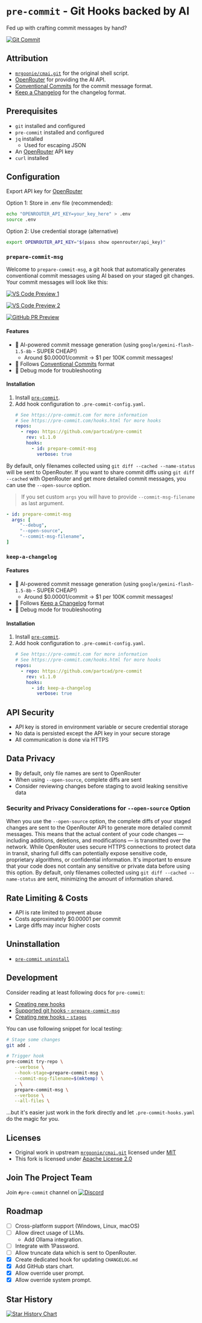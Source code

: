 # `pre-commit` - Git Hooks backed by AI

Fed up with crafting commit messages by hand?

[![Git Commit](https://imgs.xkcd.com/comics/git_commit.png)](https://xkcd.com/1296/)

## Attribution

- [`mrgoonie/cmai.git`](https://github.com/mrgoonie/cmai) for the original shell script.
- [OpenRouter](https://openrouter.ai/) for providing the AI API.
- [Conventional Commits](https://www.conventionalcommits.org/) for the commit message format.
- [Keep a Changelog](https://keepachangelog.com/en/1.1.0/) for the changelog format.

## Prerequisites

- `git` installed and configured
- `pre-commit` installed and configured
- `jq` installed
  - Used for escaping JSON
- An [OpenRouter](https://openrouter.ai/) API key
- `curl` installed

## Configuration

Export API key for [OpenRouter](https://openrouter.ai/)

Option 1: Store in .env file (recommended):

```bash
echo "OPENROUTER_API_KEY=your_key_here" > .env
source .env
```

Option 2: Use credential storage (alternative)

```bash
export OPENROUTER_API_KEY="$(pass show openrouter/api_key)"
```

### `prepare-commit-msg`

Welcome to `prepare-commit-msg`, a git hook that automatically generates conventional commit messages using AI based on
your staged git changes. Your commit messages will look like this:

[![VS Code Preview 1](./images/vs-code-1.png)](./images/vs-code-1.png)

[![VS Code Preview 2](./images/vs-code-2.png)](./images/vs-code-2.png)

[![GitHub PR Preview](./images/gh-pr.png)](./images/gh-pr.png)

#### Features

- 🤖 AI-powered commit message generation (using `google/gemini-flash-1.5-8b` - SUPER CHEAP!)
  - Around $0.00001/commit -> $1 per 100K commit messages!
- 📝 Follows [Conventional Commits](https://www.conventionalcommits.org/) format
- 🐛 Debug mode for troubleshooting

#### Installation

1. Install [`pre-commit`](https://pre-commit.com/#install).
2. Add hook configuration to `.pre-commit-config.yaml`.
   ```yaml
   # See https://pre-commit.com for more information
   # See https://pre-commit.com/hooks.html for more hooks
   repos:
     - repo: https://github.com/partcad/pre-commit
       rev: v1.1.0
       hooks:
         - id: prepare-commit-msg
           verbose: true
   ```

By default, only filenames collected using `git diff --cached --name-status` will be sent to OpenRouter. If you want to
share commit diffs using `git diff --cached` with OpenRouter and get more detailed commit messages, you can use the
`--open-source` option.

> If you set custom `args` you will have to provide `--commit-msg-filename` as last argument.

```yaml
- id: prepare-commit-msg
  args: [
     "--debug",
     "--open-source",
     "--commit-msg-filename",
]
```

### `keep-a-changelog`

#### Features

- 🤖 AI-powered commit message generation (using `google/gemini-flash-1.5-8b` - SUPER CHEAP!)
  - Around $0.00001/commit -> $1 per 100K commit messages!
- 📝 Follows [Keep a Changelog](https://keepachangelog.com/) format
- 🐛 Debug mode for troubleshooting

#### Installation

1. Install [`pre-commit`](https://pre-commit.com/#install).
2. Add hook configuration to `.pre-commit-config.yaml`.
   ```yaml
   # See https://pre-commit.com for more information
   # See https://pre-commit.com/hooks.html for more hooks
   repos:
     - repo: https://github.com/partcad/pre-commit
       rev: v1.1.0
       hooks:
         - id: keep-a-changelog
           verbose: true
   ```

## API Security

- API key is stored in environment variable or secure credential storage
- No data is persisted except the API key in your secure storage
- All communication is done via HTTPS

## Data Privacy

- By default, only file names are sent to OpenRouter
- When using `--open-source`, complete diffs are sent
- Consider reviewing changes before staging to avoid leaking sensitive data

### Security and Privacy Considerations for `--open-source` Option

When you use the `--open-source` option, the complete diffs of your staged changes are sent to the OpenRouter API to
generate more detailed commit messages. This means that the actual content of your code changes — including additions,
deletions, and modifications — is transmitted over the network. While OpenRouter uses secure HTTPS connections to
protect data in transit, sharing full diffs can potentially expose sensitive code, proprietary algorithms, or
confidential information. It's important to ensure that your code does not contain any sensitive or private data before
using this option. By default, only filenames collected using `git diff --cached --name-status` are sent, minimizing the
amount of information shared.

## Rate Limiting & Costs

- API is rate limited to prevent abuse
- Costs approximately $0.00001 per commit
- Large diffs may incur higher costs

## Uninstallation

- [`pre-commit uninstall`](https://pre-commit.com/#pre-commit-uninstall)

## Development

Consider reading at least following docs for `pre-commit`:

- [Creating new hooks](https://pre-commit.com/#new-hooks)
- [Supported git hooks - `prepare-commit-msg`](https://pre-commit.com/#prepare-commit-msg)
- [Creating new hooks - `stages`](https://pre-commit.com/#hooks-stages)

You can use following snippet for local testing:

```bash
# Stage some changes
git add .

# Trigger hook
pre-commit try-repo \
   --verbose \
   --hook-stage=prepare-commit-msg \
   --commit-msg-filename=$(mktemp) \
   . \
   prepare-commit-msg \
   --verbose \
   --all-files \
```

...but it's easier just work in the fork directly and let `.pre-commit-hooks.yaml` do the magic for you.

## Licenses

- Original work in upstream [`mrgoonie/cmai.git`] licensed under [MIT]
- This fork is licensed under [Apache License 2.0]

## Join The Project Team

Join `#pre-commit` channel on
<a href="https://discord.gg/UMttCQb8xe"><img alt="Discord" src="https://img.shields.io/discord/1091497262733074534?logo=discord&logoColor=white&label=Discord&labelColor=353c43&color=31c151"></a>

## Roadmap

- [ ] Cross-platform support (Windows, Linux, macOS)
- [ ] Allow direct usage of LLMs.
  - Add Ollama integration.
- [ ] Integrate with 1Password.
- [ ] Allow truncate data which is sent to OpenRouter.
- [x] Create dedicated hook for updating `CHANGELOG.md`
- [x] Add GitHub stars chart.
- [x] Allow override user prompt.
- [x] Allow override system prompt.

## Star History

[![Star History Chart](https://api.star-history.com/svg?repos=partcad/prepare-commit-msg&type=Date)](https://star-history.com/#partcad/prepare-commit-msg&Date)

[Apache License 2.0]: https://github.com/partcad/pre-commit/blob/main/.github/LICENSE
[`mrgoonie/cmai.git`]: https://github.com/mrgoonie/cmai
[MIT]: https://github.com/mrgoonie/cmai/tree/3398ab52778b999fa170a734411be6d69c4f1697?tab=readme-ov-file#license
